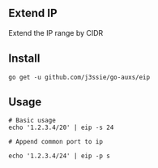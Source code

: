 ## Extend IP

Extend the IP range by CIDR

## Install

```
go get -u github.com/j3ssie/go-auxs/eip
```

## Usage
```shell
# Basic usage
echo '1.2.3.4/20' | eip -s 24

# Append common port to ip

echo '1.2.3.4/24' | eip -p s
```